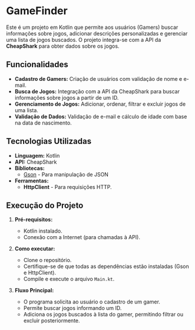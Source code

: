 # GameFinder

Este é um projeto em Kotlin que permite aos usuários (Gamers) buscar informações sobre jogos, adicionar descrições personalizadas e gerenciar uma lista de jogos buscados. O projeto integra-se com a API da **CheapShark** para obter dados sobre os jogos.

## Funcionalidades

- **Cadastro de Gamers:** Criação de usuários com validação de nome e e-mail.
- **Busca de Jogos:** Integração com a API da CheapShark para buscar informações sobre jogos a partir de um ID.
- **Gerenciamento de Jogos:** Adicionar, ordenar, filtrar e excluir jogos de uma lista.
- **Validação de Dados:** Validação de e-mail e cálculo de idade com base na data de nascimento.

## Tecnologias Utilizadas

- **Linguagem:** Kotlin
- **API:** CheapShark
- **Bibliotecas:**
    - [Gson](https://github.com/google/gson) - Para manipulação de JSON
- **Ferramentas:**
    - **HttpClient** - Para requisições HTTP.

## Execução do Projeto

1. **Pré-requisitos:**
    - Kotlin instalado.
    - Conexão com a Internet (para chamadas à API).

2. **Como executar:**
    - Clone o repositório.
    - Certifique-se de que todas as dependências estão instaladas (Gson e HttpClient).
    - Compile e execute o arquivo `Main.kt`.

3. **Fluxo Principal:**
    - O programa solicita ao usuário o cadastro de um gamer.
    - Permite buscar jogos informando um ID.
    - Adiciona os jogos buscados à lista do gamer, permitindo filtrar ou excluir posteriormente.

